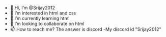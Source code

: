 - 👋 Hi, I’m @Srijay2012
- 👀 I’m interested in html and css
- 🌱 I’m currently learning html
- 💞️ I’m looking to collaborate on html
- 📫 How to reach me? The answer is discord
-My discord id "Srijay2012"
